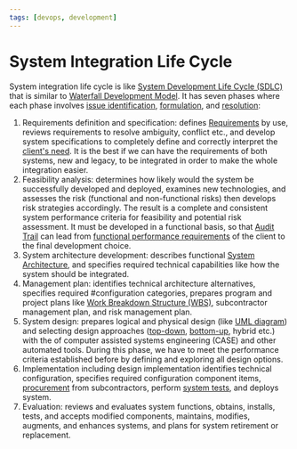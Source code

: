 ```yaml
---
tags: [devops, development]
---
```


# System Integration Life Cycle

System integration life cycle is like [System Development Life Cycle (SDLC)](202303251030.md)
that is similar to [Waterfall Development Model](202304091717.md). It has seven
phases where each phase involves [issue identification](202305011153.md),
[formulation](202305011157.md), and [resolution](202305011201.md):
1. Requirements definition and specification: defines
   [Requirements](202303251303.md) by use, reviews requirements to resolve
   ambiguity, conflict etc., and develop system specifications to completely
   define and correctly interpret the [client's need](202303251328.md). It is
   the best if we can have the requirements of both systems, new and legacy, to
   be integrated in order to make the whole integration easier.
2. Feasibility analysis: determines how likely would the system be successfully
   developed and deployed, examines new technologies, and assesses the risk
   (functional and non-functional risks) then develops risk strategies
   accordingly. The result is a complete and consistent system performance
   criteria for feasibility and potential risk assessment. It must be developed
   in a functional basis, so that [Audit Trail](202304302032.md) can lead from
   [functional performance requirements](202303251345.md) of the client to the
   final development choice.
3. System architecture development: describes functional [System Architecture](202303242154.md),
   and specifies required technical capabilities like how the system should be
   integrated.
4. Management plan: identifies technical architecture alternatives, specifies
   required #configuration categories, prepares program and project plans like
   [Work Breakdown Structure (WBS)](202303251021.md), subcontractor management
   plan, and risk management plan.
5. System design: prepares logical and physical design (like [UML diagram](202304011211.md))
   and selecting design approaches ([top-down](202305011207.md),
   [bottom-up](202305011208.md), hybrid etc.) with the of computer assisted
   systems engineering (CASE) and other automated tools. During this phase, we
   have to meet the performance criteria established before by defining and
   exploring all design options.
6. Implementation including design implementation identifies technical
   configuration, specifies required configuration component items,
   [procurement](202304161643.md) from subcontractors, perform [system
   tests](202206201330.md), and deploys system.
7. Evaluation: reviews and evaluates system functions, obtains, installs, tests,
   and accepts modified components, maintains, modifies, augments, and enhances
   systems, and plans for system retirement or replacement.
